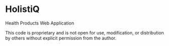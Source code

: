 # HolistiQ
Health Products Web Application

This code is proprietary and is not open for use, modification, or distribution by others without explicit permission from the author.
